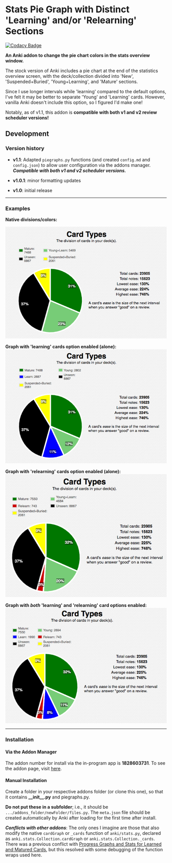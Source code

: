 # Stats Pie Graph with Distinct 'Learning' and/or 'Relearning' Sections #

[![Codacy Badge](https://app.codacy.com/project/badge/Grade/fcd8608d6d9b419f851c231961d60646)](https://www.codacy.com/gh/colinb647/pie_chart_addon/dashboard?utm_source=github.com&amp;utm_medium=referral&amp;utm_content=colinb647/pie_chart_addon&amp;utm_campaign=Badge_Grade)

**An Anki addon to change the pie chart colors in the stats overview window.**

The stock version of Anki includes a pie chart at the end of the statistics overview screen, with the deck/collection divided into 'New', 'Suspended+Buried', 'Young+Learning', and 'Mature' sections.

Since I use longer intervals while 'learning' compared to the default options, I've felt it may be better to separate 'Young' and 'Learning' cards. However, vanilla Anki doesn't include this option, so I figured I'd make one!

Notably, as of v1.1, this addon is **compatible with both v1 and v2 review scheduler versions!**

## Development ##

### Version history ###

- **v1.1**: Adapted `piegraphs.py` functions (and created `config.md` and `config.json`) to allow user configuration via the addons manager. **_Compatible with both v1 and v2 scheduler versions._**

- **v1.0.1**: minor formatting updates
- **v1.0**: initial release

---

### Examples ###

**Native divisions/colors:**

![picture alt](https://github.com/colinb647/pie_chart_addon/blob/master/example_pics/vanilla_graph.png)

**Graph with 'learning' cards option enabled (alone):**
![picture alt](https://github.com/colinb647/pie_chart_addon/blob/master/example_pics/learning_only.png)

**Graph with 'relearning' cards option enabled (alone):**
![picture alt](https://github.com/colinb647/pie_chart_addon/blob/master/example_pics/relearning_only.png)

**Graph with _both_ 'learning' and 'relearning' card options enabled:**
![picture alt](https://github.com/colinb647/pie_chart_addon/blob/master/example_pics/learning_relearning.png)

---

### Installation ###

#### Via the Addon Manager ####

The addon number for install via the in-program app is **1828603731**. To see the addon page, visit [here](https://ankiweb.net/shared/info/1828603731).

#### Manual Installation ####

Create a folder in your respective addons folder (or clone this one), so that it contains **\_\_init\_\_.py** and piegraphs.py.

**Do not put these in a subfolder**; i.e., it should be `.../addons_folder/newFolder/files.py`. The `meta.json` file should be created automatically by Anki after loading for the first time after install.

**_Conflicts with other addons_**: The only ones I imagine are those that also modify the native `cardGraph` or `_cards` function of `anki/stats.py`, declared as `anki.stats.Collection.cardGraph` or `anki.stats.Collection._cards`. There was a previous conflict with [Progress Graphs and Stats for Learned and Matured Cards](https://ankiweb.net/shared/info/266436365), but this resolved with some debugging of the function wraps used here.
